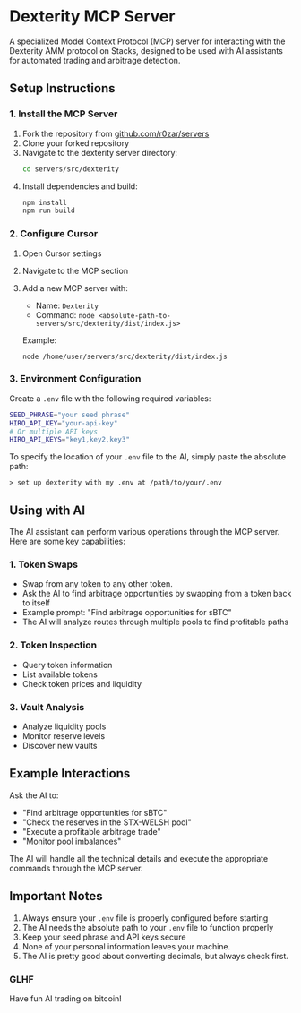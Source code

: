 # Dexterity MCP Server

A specialized Model Context Protocol (MCP) server for interacting with the Dexterity AMM protocol on Stacks, designed to be used with AI assistants for automated trading and arbitrage detection.

## Setup Instructions

### 1. Install the MCP Server
1. Fork the repository from [github.com/r0zar/servers](https://github.com/r0zar/servers)
2. Clone your forked repository
3. Navigate to the dexterity server directory:
   ```bash
   cd servers/src/dexterity
   ```
4. Install dependencies and build:
   ```bash
   npm install
   npm run build
   ```

### 2. Configure Cursor
1. Open Cursor settings
2. Navigate to the MCP section
3. Add a new MCP server with:
   - Name: `Dexterity`
   - Command: `node <absolute-path-to-servers/src/dexterity/dist/index.js>`
   
   Example:
   ```
   node /home/user/servers/src/dexterity/dist/index.js
   ```

### 3. Environment Configuration
Create a `.env` file with the following required variables:
```bash
SEED_PHRASE="your seed phrase"
HIRO_API_KEY="your-api-key"
# Or multiple API keys
HIRO_API_KEYS="key1,key2,key3"
```

To specify the location of your `.env` file to the AI, simply paste the absolute path:
```
> set up dexterity with my .env at /path/to/your/.env
```

## Using with AI

The AI assistant can perform various operations through the MCP server. Here are some key capabilities:

### 1. Token Swaps
- Swap from any token to any other token.
- Ask the AI to find arbitrage opportunities by swapping from a token back to itself
- Example prompt: "Find arbitrage opportunities for sBTC"
- The AI will analyze routes through multiple pools to find profitable paths

### 2. Token Inspection
- Query token information
- List available tokens
- Check token prices and liquidity

### 3. Vault Analysis
- Analyze liquidity pools
- Monitor reserve levels
- Discover new vaults

## Example Interactions

Ask the AI to:
- "Find arbitrage opportunities for sBTC"
- "Check the reserves in the STX-WELSH pool"
- "Execute a profitable arbitrage trade"
- "Monitor pool imbalances"

The AI will handle all the technical details and execute the appropriate commands through the MCP server.

## Important Notes

1. Always ensure your `.env` file is properly configured before starting
2. The AI needs the absolute path to your `.env` file to function properly
3. Keep your seed phrase and API keys secure
4. None of your personal information leaves your machine.
4. The AI is pretty good about converting decimals, but always check first.


### GLHF

Have fun AI trading on bitcoin!